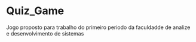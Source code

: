 # Quiz_Game

Jogo proposto para trabalho do primeiro periodo da faculdadde de analize e desenvolvimento de sistemas
